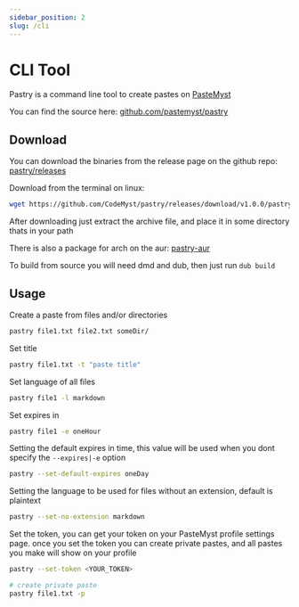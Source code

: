 ```yaml
---
sidebar_position: 2
slug: /cli
---
```


# CLI Tool

Pastry is a command line tool to create pastes on [PasteMyst](https://paste.myst.rs)

You can find the source here: [github.com/pastemyst/pastry](https://github.com/pastemyst/pastry)

## Download

You can download the binaries from the release page on the github repo: [pastry/releases](https://github.com/pastemyst/pastry/releases)

Download from the terminal on linux:

```sh
wget https://github.com/CodeMyst/pastry/releases/download/v1.0.0/pastry-linux-64.tar.gz
```

After downloading just extract the archive file, and place it in some directory thats in your path

There is also a package for arch on the aur: [pastry-aur](https://aur.archlinux.org/packages/pastry/)

To build from source you will need dmd and dub, then just run `dub build`

## Usage

Create a paste from files and/or directories

```sh
pastry file1.txt file2.txt someDir/
```

Set title

```sh
pastry file1.txt -t "paste title"
```

Set language of all files

```sh
pastry file1 -l markdown
```

Set expires in

```sh
pastry file1 -e oneHour
```

Setting the default expires in time, this value will be used when you dont specify the `--expires|-e` option

```sh
pastry --set-default-expires oneDay
```

Setting the language to be used for files without an extension, default is plaintext

```sh
pastry --set-no-extension markdown
```

Set the token, you can get your token on your PasteMyst profile settings page. once you set the token you can create private pastes, and all pastes you make will show on your profile

```sh
pastry --set-token <YOUR_TOKEN>

# create private paste
pastry file1.txt -p
```
